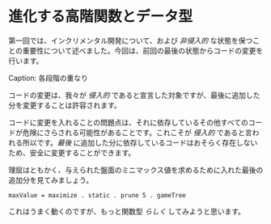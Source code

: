 # 進化する高階関数とデータ型

第一回では、インクリメンタル開発について、および _非侵入的_ な状態を保つことの重要性について述べました。今回は、前回の最後の状態からコードの変更を行います。

Caption: 各段階の重なり

コードの変更は、我々が _侵入的_ であると宣言した対象ですが、最後に追加した分を変更することは許容されます。

コードに変更を入れることの問題点は、それに依存しているその他すべてのコードが危険にさらされる可能性があることです。これこそが _侵入的_ であると言われる所以です。_最後_ に追加した分に依存しているコードはおそらく存在しないため、安全に変更することができます。

理屈はともかく、与えられた盤面のミニマックス値を求めるために入れた最後の追加分を見てみましょう。

```
maxValue = maximize . static . prune 5 . gameTree
```

これはうまく動くのですが、もっと関数型 _らしく_ してみようと思います。
